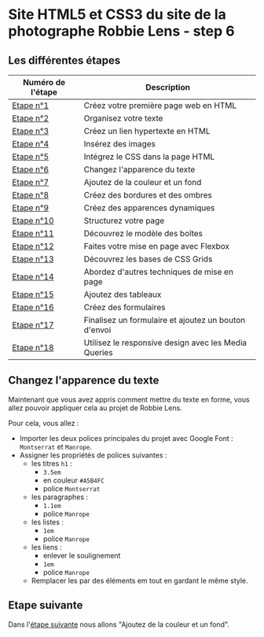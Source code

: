 # Site HTML5 et CSS3 du site de la photographe Robbie Lens - step 6

## Les différentes étapes

| Numéro de l'étape                                                                         | Description                                          |
| ----------------------------------------------------------------------------------------- | ---------------------------------------------------- |
| <a href="https://github.com/GregLeBarbar/html-css-robbie-lens/tree/step1">Etape n°1</a>   | Créez votre première page web en HTML                |
| <a href="https://github.com/GregLeBarbar/html-css-robbie-lens/tree/step2">Etape n°2</a>   | Organisez votre texte                                |
| <a href="https://github.com/GregLeBarbar/html-css-robbie-lens/tree/step3">Etape n°3</a>   | Créez un lien hypertexte en HTML                     |
| <a href="https://github.com/GregLeBarbar/html-css-robbie-lens/tree/step4">Etape n°4</a>   | Insérez des images                                   |
| <a href="https://github.com/GregLeBarbar/html-css-robbie-lens/tree/step5">Etape n°5</a>   | Intégrez le CSS dans la page HTML                    |
| <a href="https://github.com/GregLeBarbar/html-css-robbie-lens/tree/step6">Etape n°6</a>   | Changez l'apparence du texte                         |
| <a href="https://github.com/GregLeBarbar/html-css-robbie-lens/tree/step7">Etape n°7</a>   | Ajoutez de la couleur et un fond                     |
| <a href="https://github.com/GregLeBarbar/html-css-robbie-lens/tree/step8">Etape n°8</a>   | Créez des bordures et des ombres                     |
| <a href="https://github.com/GregLeBarbar/html-css-robbie-lens/tree/step9">Etape n°9</a>   | Créez des apparences dynamiques                      |
| <a href="https://github.com/GregLeBarbar/html-css-robbie-lens/tree/step10">Etape n°10</a> | Structurez votre page                                |
| <a href="https://github.com/GregLeBarbar/html-css-robbie-lens/tree/step11">Etape n°11</a> | Découvrez le modèle des boîtes                       |
| <a href="https://github.com/GregLeBarbar/html-css-robbie-lens/tree/step12">Etape n°12</a> | Faites votre mise en page avec Flexbox               |
| <a href="https://github.com/GregLeBarbar/html-css-robbie-lens/tree/step13">Etape n°13</a> | Découvrez les bases de CSS Grids                     |
| <a href="https://github.com/GregLeBarbar/html-css-robbie-lens/tree/step14">Etape n°14</a> | Abordez d'autres techniques de mise en page          |
| <a href="https://github.com/GregLeBarbar/html-css-robbie-lens/tree/step15">Etape n°15</a> | Ajoutez des tableaux                                 |
| <a href="https://github.com/GregLeBarbar/html-css-robbie-lens/tree/step16">Etape n°16</a> | Créez des formulaires                                |
| <a href="https://github.com/GregLeBarbar/html-css-robbie-lens/tree/step17">Etape n°17</a> | Finalisez un formulaire et ajoutez un bouton d'envoi |
| <a href="https://github.com/GregLeBarbar/html-css-robbie-lens/tree/step18">Etape n°18</a> | Utilisez le responsive design avec les Media Queries |

## Changez l'apparence du texte

Maintenant que vous avez appris comment mettre du texte en forme, vous allez pouvoir appliquer cela au projet de Robbie Lens.

Pour cela, vous allez :

- Importer les deux polices principales du projet avec Google Font : `Montserrat` et `Manrope`.
- Assigner les propriétés de polices suivantes :
  - les titres `h1` :
    - `3.5em`
    - en couleur `#A5B4FC`
    - police `Montserrat`
  - les paragraphes :
    - `1.1em`
    - police `Manrope`
  - les listes :
    - `1em`
    - police `Manrope`
  - les liens :
    - enlever le soulignement
    - `1em`
    - police `Manrope`
  - Remplacer les <span class="important"></span> par des éléments em tout en gardant le même style.

## Etape suivante

Dans l'<a href="https://github.com/GregLeBarbar/html-css-robbie-lens/tree/step7">étape suivante</a> nous allons "Ajoutez de la couleur et un fond".
